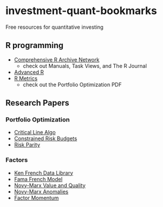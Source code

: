 # investment-quant-bookmarks
Free resources for quantitative investing

## R programming
- [Comprehensive R Archive Network](https://cran.r-project.org/index.html)
  - check out Manuals, Task Views, and The R Journal
- [Advanced R](https://adv-r.hadley.nz/)
- [R Metrics](https://www.rmetrics.org/)
  - check out the Portfolio Optimization PDF

## Research Papers
### Portfolio Optimization
- [Critical Line Algo](https://www.hudsonbaycapital.com/documents/FG/hudsonbay/research/599440_paper.pdf)
- [Constrained Risk Budgets](http://www.thierry-roncalli.com/download/Constrained_Risk_Budgeting.pdf)
- [Risk Parity](http://www.thierry-roncalli.com/RiskParity.html#)

### Factors
- [Ken French Data Library](https://mba.tuck.dartmouth.edu/pages/faculty/ken.french/data_library.html)
- [Fama French Model](https://papers.ssrn.com/sol3/papers.cfm?abstract_id=2287202)
- [Novy-Marx Value and Quality](https://www.aqr.com/About-Us/AQR-Insight-Award/2012/Distinguished-Paper-1)
- [Novy-Marx Anomalies](https://www.nber.org/system/files/working_papers/w20721/w20721.pdf)
- [Factor Momentum](https://papers.ssrn.com/sol3/papers.cfm?abstract_id=3014521)

